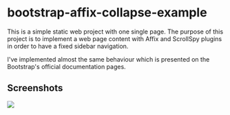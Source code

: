 # bootstrap-affix-collapse-example

This is a simple static web project with one single page. The purpose of this project is to implement a web page content
with Affix and ScrollSpy plugins in order to have a fixed sidebar navigation. 

I've implemented almost the same behaviour which is presented on the Bootstrap's official documentation pages. 

## Screenshots

<img src="https://github.com/benjaminwhx/bootstrap-affix-collapse-example/blob/master/screenShot.jpg">
